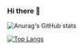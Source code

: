 ### Hi there 👋

![Anurag's GitHub stats](https://github-readme-stats.vercel.app/api?username=VikramxD&show_icons=true&theme=radical)


[![Top Langs](https://github-readme-stats.vercel.app/api/top-langs/?username=VikramxD&theme=radical)](https://github.com/anuraghazra/github-readme-stats)
